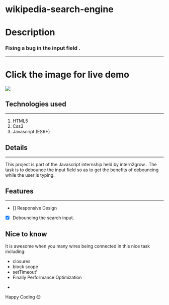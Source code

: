 # wikipedia-search-engine

# Description

### Fixing a bug in the input field .

---

# Click the image for live demo

[<img src='https://th.bing.com/th/id/OIP.H3xdQJplc2jNByqYARsyxwHaD3?w=286&h=180&c=7&r=0&o=5&pid=1.7'>](https://wikipedia-search-engine-xi.vercel.app/)

## Technologies used

---

1. HTML5
2. Css3
3. Javascript (ES6+)

## Details

---

This project is part of the Javascript internship held by intern2grow .
The task is to debounce the input field so as to get the benefits of debouncing while the user is typing.

## Features

---

- [] Responsive Design
- [x] Debouncing the search input.

## Nice to know

It is awesome when you many wires being connected in this nice task including:

- closures
- block scope
- setTimeout'
- Finally Performance Optimization

*

Happy Coding 😍
